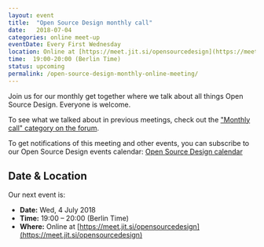 ```yaml
---
layout: event
title:  "Open Source Design monthly call"
date:   2018-07-04
categories: online meet-up
eventDate: Every First Wednesday
location: Online at [https://meet.jit.si/opensourcedesign](https://meet.jit.si/opensourcedesign)
time:  19:00-20:00 (Berlin Time)
status: upcoming
permalink: /open-source-design-monthly-online-meeting/
---
```


Join us for our monthly get together where we talk about all things Open Source Design. Everyone is welcome.

To see what we talked about in previous meetings, check out the ["Monthly call" category on the forum](https://discourse.opensourcedesign.net/c/meta/monthly-call).

To get notifications of this meeting and other events, you can subscribe to our Open Source Design events calendar: [Open Source Design calendar](https://cloud.nextcloud.com/index.php/apps/calendar/p/MIFAFLFJADIVX63I/Open-Source-Design)


## Date & Location

Our next event is:

- **Date:** Wed, 4 July 2018
- **Time:** 19:00 – 20:00 (Berlin Time)
- **Where:** Online at [https://meet.jit.si/opensourcedesign](https://meet.jit.si/opensourcedesign)
